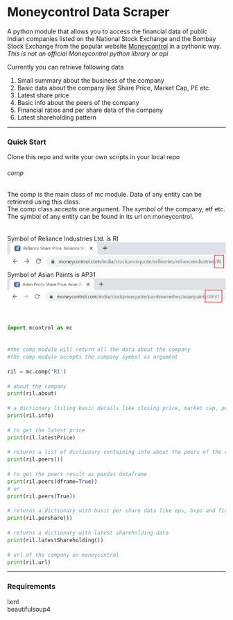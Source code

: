 # Moneycontrol Data Scraper


A python module that allows you to access the financial data of public Indian companies listed on the National Stock Exchange and the Bombay Stock Exchange from the popular website [Moneycontrol](https://www.moneycontrol.com/) in a pythonic way.</br>
*This is not an official Moneycontrol python library or api*

Currently you can retrieve following data
1. Small summary about the business of the company
2. Basic data about the company like Share Price, Market Cap, PE etc.
3. Latest share price
4. Basic info about the peers of the company
5. Financial ratios and per share data of the company
6. Latest shareholding pattern
___
### Quick Start
Clone this repo and write your own scripts in your local repo
###### comp
The comp is the main class of mc module. Data of any entity can be retrieved using this class.</br>
The comp class accepts one argument. The *symbol* of the company, etf etc. The symbol of any entity can be found in its url on moneycontrol.<br><br>
<br>Symbol of Reliance Industries Ltd. is RI
![Symbol of Reliance](image/relurl.png)
Symbol of Asian Paints is AP31
![Symbol of Asian Paints](image/aiurl.png)

<br>

```python
import mcontrol as mc


#the comp module will return all the data about the company
#the comp module accepts the company symbol as argument

ril = mc.comp('RI')

# about the company
print(ril.about)

# a dictionary listing basic details like closing price, market cap, pe etc
print(ril.info)

# to get the latest price
print(ril.latestPrice)

# returns a list of dictionary containing info about the peers of the company
print(ril.peers())

# to get the peers result as pandas dataframe
print(ril.peers(dframe=True))
# or
print(ril.peers(True)) 

# returns a dictionary with basic per share data like eps, bvps and financial ratios
print(ril.pershare())

# returns a dictionary with latest shareholding data
print(ril.latestShareholding())

# url of the company on moneycontrol
print(ril.url)
```

___

### Requirements
lxml</br>
beautifulsoup4
